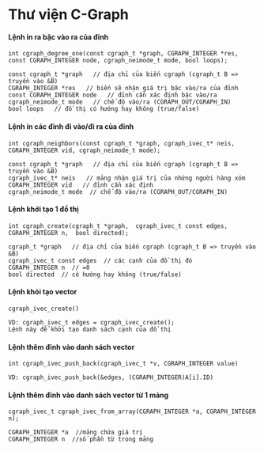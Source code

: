# Thư viện C-Graph

#### Lệnh in ra bậc vào ra của đỉnh
`int cgraph_degree_one(const cgraph_t *graph,
                      CGRAPH_INTEGER *res,
                      const CGRAPH_INTEGER node,
                      cgraph_neimode_t mode,
                      bool loops);`
```
const cgraph_t *graph   // địa chỉ của biến cgraph (cgraph_t B => truyền vào &B)
CGRAPH_INTEGER *res   // biến sẽ nhận giá trị bậc vào/ra của đỉnh
const CGRAPH_INTEGER node   // đỉnh cần xác định bậc vào/ra
cgraph_neimode_t mode   // chế độ vào/ra (CGRAPH_OUT/CGRAPH_IN)
bool loops   // đồ thị có hướng hay không (true/false)
```

#### Lệnh in các đỉnh đi vào/đi ra của đỉnh
`int cgraph_neighbors(const cgraph_t *graph,
                     cgraph_ivec_t* neis,
                     CGRAPH_INTEGER vid,
                     cgraph_neimode_t mode);`
```
const cgraph_t *graph   // địa chỉ của biến cgraph (cgraph_t B => truyền vào &B)
cgraph_ivec_t* neis   // mảng nhận giá trị của nhứng người hàng xóm
CGRAPH_INTEGER vid   // đỉnh cần xác định
cgraph_neimode_t mode  // chế độ vào/ra (CGRAPH_OUT/CGRAPH_IN)
```
#### Lệnh khởi tạo 1 đồ thị
`int cgraph_create(cgraph_t *graph, 
                  cgraph_ivec_t const edges, 
                  CGRAPH_INTEGER n, 
                  bool directed);`
```
cgraph_t *graph   // địa chỉ của biến cgraph (cgraph_t B => truyền vào &B)
cgraph_ivec_t const edges  // các cạnh của đồ thị đó
CGRAPH_INTEGER n  // =0
bool directed  // có hướng hay không (true/false)
```
#### Lệnh khỏi tạo vector
`cgraph_ivec_create()`
```
VD: cgraph_ivec_t edges = cgraph_ivec_create();
Lệnh này để khởi tạo danh sách cạnh của đồ thị
```
#### Lệnh thêm đỉnh vào danh sách vector
`int cgraph_ivec_push_back(cgraph_ivec_t *v, CGRAPH_INTEGER value)`
```
VD: cgraph_ivec_push_back(&edges, (CGRAPH_INTEGER)A[i].ID)
```
#### Lệnh thêm đỉnh vào danh sách vector từ 1 mảng
`cgraph_ivec_t cgraph_ivec_from_array(CGRAPH_INTEGER *a,
                                    CGRAPH_INTEGER n);`
```
CGRAPH_INTEGER *a  //mảng chứa giá trị
CGRAPH_INTEGER n  //số phần từ trong mảng
```
